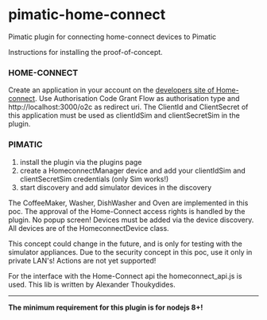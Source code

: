 # pimatic-home-connect
Pimatic plugin for connecting home-connect devices to Pimatic

Instructions for installing the proof-of-concept.

### HOME-CONNECT
Create an application in your account on the [developers site of Home-connect](https://developer.home-connect.com).
Use Authorisation Code Grant Flow as authorisation type and  http://localhost:3000/o2c as redirect uri. The ClientId and ClientSecret of this application must be used as clientIdSim and clientSecretSim in the plugin.

### PIMATIC
1. install the plugin via the plugins page
2. create a HomeconnectManager device and add your clientIdSim and clientSecretSim credentials (only Sim works!)
3. start discovery and add simulator devices in the discovery

The CoffeeMaker, Washer, DishWasher and Oven are implemented in this poc. The approval of the Home-Connect access rights is handled by the plugin. No popup screen!
Devices must be added via the device discovery.
All devices are of the HomeconnectDevice class.

This concept could change in the future, and is only for testing  with the simulator appliances. Due to the security concept in this poc, use it only in private LAN's!
Actions are not yet supported!

For the interface with the Home-Connect api the homeconnect_api.js is used. This lib is written by Alexander Thoukydides.

---
**The minimum requirement for this plugin is for nodejs 8+!**
